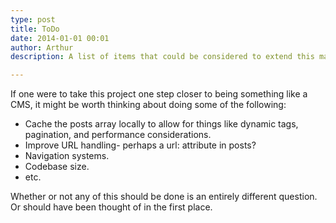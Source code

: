 ```yaml
---
type: post
title: ToDo
date: 2014-01-01 00:01
author: Arthur
description: A list of items that could be considered to extend this madness.

---
```


If one were to take this project one step closer to being something like a CMS, it might be worth thinking about doing some of the following:

* Cache the posts array locally to allow for things like dynamic tags, pagination, and performance considerations.
* Improve URL handling- perhaps a url: attribute in posts?
* Navigation systems.
* Codebase size.
* etc.

Whether or not any of this should be done is an entirely different question. Or should have been thought of in the first place.